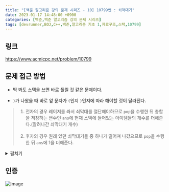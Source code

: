 ```yaml
---
title: "[백준 알고리즘 강의 문제 시리즈 - 10] 10799번 : 쇠막대기"
date: 2023-01-17 14:48:00 +0900
categories: [백준,백준 알고리즘 강의 문제 시리즈]
tags: [devrunner,BOJ,C++,백준,알고리즘 기초 1,자료구조,스택,10799]
---
```


링크
---
<https://www.acmicpc.net/problem/10799>


문제 접근 방법
---
* 딱 봐도 스택을 쓰면 바로 풀릴 것 같은 문제이다.

* `)`가 나왔을 때 바로 앞 문자가 `(`인지 `)`인지에 따라 해야할 것이 달라진다.

> 1. 전자의 경우 레이저를 쏴서 쇠막대를 절단해야하므로 `pop`을 수행한 뒤 총합을 저장하는 변수인 `ans`에 현재 스택에 들어있는 아이템들의 개수를 더해준다.(잘려나간 쇠막대기 개수)<br><br>
> 2. 후자의 경우 원래 있던 쇠막대기들 중 하나가 떨어져 나갔으므로 `pop`을 수행한 뒤 `ans`에 1을 더해준다.

<details>
<summary>펼치기</summary>
<div markdown="1">

```cpp
#include <bits/stdc++.h>
using namespace std;

int main()
{
    string str;
    cin >> str;

    // '('를 저장할 스택
    stack<char> stk;
    /* 정답을 저장할 변수.
    잘려진 쇠막대기 조각의 총 개수를 의미한다. */
    int ans = 0;
    // 문자열에서 현재 문자의 앞 문자를 저장할 변수다.
    char prev = '(';

    for (char a : str)
    {
        if (a == '(')
        {
            stk.push(a);
        }
        else
        {
            stk.pop();
            if (prev == '(')
            {
                ans += stk.size();
            }
            else
            {
                ans += 1;
            }
        }

        prev = a;
    }

    cout << ans;

    return 0;
}
```

</div>
</details>

인증
---
![image](https://user-images.githubusercontent.com/87963766/212815794-337eeb5a-5d8b-4a55-817a-e9f4447a9bfe.png)
